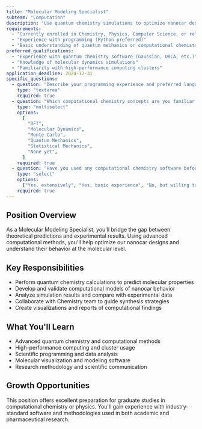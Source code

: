 ```yaml
---
title: "Molecular Modeling Specialist"
subteam: "Computation"
description: "Use quantum chemistry simulations to optimize nanocar design and predict molecular behavior."
requirements:
  - "Currently enrolled in Chemistry, Physics, Computer Science, or related program"
  - "Experience with programming (Python preferred)"
  - "Basic understanding of quantum mechanics or computational chemistry"
preferred_qualifications:
  - "Experience with quantum chemistry software (Gaussian, ORCA, etc.)"
  - "Knowledge of molecular dynamics simulations"
  - "Familiarity with high-performance computing clusters"
application_deadline: 2024-12-31
specific_questions:
  - question: "Describe your programming experience and preferred languages"
    type: "textarea"
    required: true
  - question: "Which computational chemistry concepts are you familiar with?"
    type: "multiselect"
    options:
      [
        "DFT",
        "Molecular Dynamics",
        "Monte Carlo",
        "Quantum Mechanics",
        "Statistical Mechanics",
        "None yet",
      ]
    required: true
  - question: "Have you used any computational chemistry software before?"
    type: "select"
    options:
      ["Yes, extensively", "Yes, basic experience", "No, but willing to learn"]
    required: true
---
```


## Position Overview

As a Molecular Modeling Specialist, you'll bridge the gap between theoretical predictions and experimental results. Using advanced computational methods, you'll help optimize our nanocar designs and understand their behavior at the molecular level.

## Key Responsibilities

- Perform quantum chemistry calculations to predict molecular properties
- Develop and validate computational models of nanocar behavior
- Analyze simulation results and compare with experimental data
- Collaborate with Chemistry team to guide synthesis strategies
- Create visualizations and reports of computational findings

## What You'll Learn

- Advanced quantum chemistry and computational methods
- High-performance computing and cluster usage
- Scientific programming and data analysis
- Molecular visualization and modeling software
- Research methodology and scientific communication

## Growth Opportunities

This position offers excellent preparation for graduate studies in computational chemistry or physics. You'll gain experience with industry-standard software and methodologies used in both academic and pharmaceutical research.
